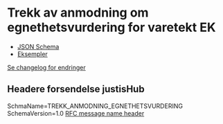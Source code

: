 # Trekk av anmodning om egnethetsvurdering for varetekt EK

- [JSON Schema](arbeidsversjon/trekkAvAnmodningOmEgnethetsvurdering.schema.json)
- [Eksempler](arbeidsversjon/eksempelfiler/)

[Se changelog for endringer](changelog.md)

## Headere forsendelse justisHub
SchmaName=TREKK_ANMODNING_EGNETHETSVURDERING
SchemaVersion=1.0
[RFC message name header](../../../rfc/MessageName-header.md)